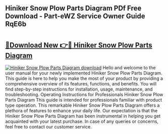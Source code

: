 ## Hiniker Snow Plow Parts Diagram PDf Free Download - Part-eWZ Service Owner Guide RqE6b

# <h2><a href="http://dfry5zr.blite.top/?on=Hiniker+Snow+Plow+Parts+Diagram">🔗Download New 👉🔴 Hiniker Snow Plow Parts Diagram</a></h2>

[![Hiniker Snow Plow Parts Diagram download](https://i.imgur.com/lujVjoI.png)](http://dfry5zr.blite.top/?on=Hiniker+Snow+Plow+Parts+Diagram)
Hello and welcome to the user manual for your newly implemented Hiniker Snow Plow Parts Diagram. This guide is here to help you make the most of your product by providing a comprehensive overview of its features, functions, and benefits. You will find step-by-step instructions for installation, usage, maintenance, and troubleshooting. Operating Instructions for Professionals Hiniker Snow Plow Parts Diagram This guide is intended for professionals familiar with product type operation. This remarkable Hiniker Snow Plow Parts Diagram offers a plethora of features to enhance your daily life. Our expectation is that the Hiniker Snow Plow Parts Diagram has been instrumental in helping you get acquainted with your latest purchase. In case of any queries or concerns, feel free to contact our customer service.
